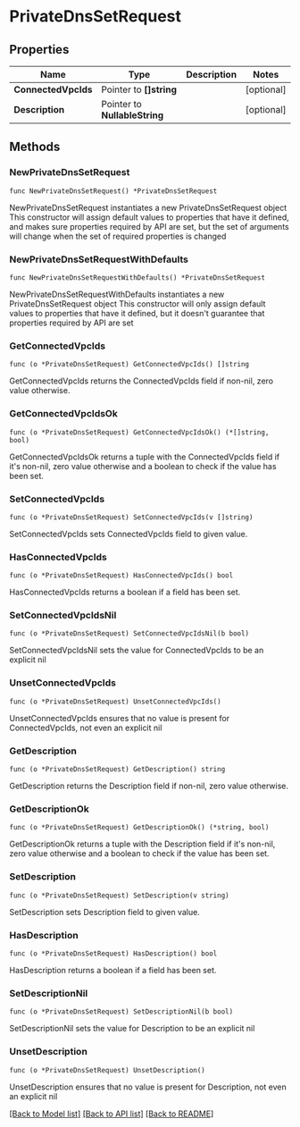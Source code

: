 # PrivateDnsSetRequest

## Properties

Name | Type | Description | Notes
------------ | ------------- | ------------- | -------------
**ConnectedVpcIds** | Pointer to **[]string** |  | [optional] 
**Description** | Pointer to **NullableString** |  | [optional] 

## Methods

### NewPrivateDnsSetRequest

`func NewPrivateDnsSetRequest() *PrivateDnsSetRequest`

NewPrivateDnsSetRequest instantiates a new PrivateDnsSetRequest object
This constructor will assign default values to properties that have it defined,
and makes sure properties required by API are set, but the set of arguments
will change when the set of required properties is changed

### NewPrivateDnsSetRequestWithDefaults

`func NewPrivateDnsSetRequestWithDefaults() *PrivateDnsSetRequest`

NewPrivateDnsSetRequestWithDefaults instantiates a new PrivateDnsSetRequest object
This constructor will only assign default values to properties that have it defined,
but it doesn't guarantee that properties required by API are set

### GetConnectedVpcIds

`func (o *PrivateDnsSetRequest) GetConnectedVpcIds() []string`

GetConnectedVpcIds returns the ConnectedVpcIds field if non-nil, zero value otherwise.

### GetConnectedVpcIdsOk

`func (o *PrivateDnsSetRequest) GetConnectedVpcIdsOk() (*[]string, bool)`

GetConnectedVpcIdsOk returns a tuple with the ConnectedVpcIds field if it's non-nil, zero value otherwise
and a boolean to check if the value has been set.

### SetConnectedVpcIds

`func (o *PrivateDnsSetRequest) SetConnectedVpcIds(v []string)`

SetConnectedVpcIds sets ConnectedVpcIds field to given value.

### HasConnectedVpcIds

`func (o *PrivateDnsSetRequest) HasConnectedVpcIds() bool`

HasConnectedVpcIds returns a boolean if a field has been set.

### SetConnectedVpcIdsNil

`func (o *PrivateDnsSetRequest) SetConnectedVpcIdsNil(b bool)`

 SetConnectedVpcIdsNil sets the value for ConnectedVpcIds to be an explicit nil

### UnsetConnectedVpcIds
`func (o *PrivateDnsSetRequest) UnsetConnectedVpcIds()`

UnsetConnectedVpcIds ensures that no value is present for ConnectedVpcIds, not even an explicit nil
### GetDescription

`func (o *PrivateDnsSetRequest) GetDescription() string`

GetDescription returns the Description field if non-nil, zero value otherwise.

### GetDescriptionOk

`func (o *PrivateDnsSetRequest) GetDescriptionOk() (*string, bool)`

GetDescriptionOk returns a tuple with the Description field if it's non-nil, zero value otherwise
and a boolean to check if the value has been set.

### SetDescription

`func (o *PrivateDnsSetRequest) SetDescription(v string)`

SetDescription sets Description field to given value.

### HasDescription

`func (o *PrivateDnsSetRequest) HasDescription() bool`

HasDescription returns a boolean if a field has been set.

### SetDescriptionNil

`func (o *PrivateDnsSetRequest) SetDescriptionNil(b bool)`

 SetDescriptionNil sets the value for Description to be an explicit nil

### UnsetDescription
`func (o *PrivateDnsSetRequest) UnsetDescription()`

UnsetDescription ensures that no value is present for Description, not even an explicit nil

[[Back to Model list]](../README.md#documentation-for-models) [[Back to API list]](../README.md#documentation-for-api-endpoints) [[Back to README]](../README.md)


